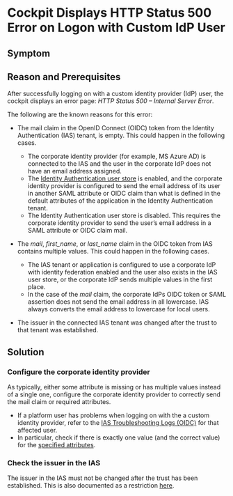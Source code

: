 <!-- loio0366298c45a748599c5dc59088cffc69 -->

# Cockpit Displays HTTP Status 500 Error on Logon with Custom IdP User



## Symptom



## Reason and Prerequisites

After successfully logging on with a custom identity provider \(IdP\) user, the cockpit displays an error page: *HTTP Status 500 – Internal Server Error*.

The following are the known reasons for this error:

-   The mail claim in the OpenID Connect \(OIDC\) token from the Identity Authentication \(IAS\) tenant, is empty. This could happen in the following cases.
    -   The corporate identity provider \(for example, MS Azure AD\) is connected to the IAS and the user in the corporate IdP does not have an email address assigned.
    -   The [Identity Authentication user store](https://help.sap.com/docs/IDENTITY_AUTHENTICATION/6d6d63354d1242d185ab4830fc04feb1/c029bbbaefbf4350af15115396ba14e2.html#use-identity-authentication-user-store) is enabled, and the corporate identity provider is configured to send the email address of its user in another SAML attribute or OIDC claim than what is defined in the default attributes of the application in the Identity Authentication tenant.
    -   The Identity Authentication user store is disabled. This requires the corporate identity provider to send the user’s email address in a SAML attribute or OIDC claim mail.

-   The *mail*, *first\_name*, or *last\_name* claim in the OIDC token from IAS contains multiple values. This could happen in the following cases.
    -   The IAS tenant or application is configured to use a corporate IdP with identity federation enabled and the user also exists in the IAS user store, or the corporate IdP sends multiple values in the first place.
    -   In the case of the *mail* claim, the corporate IdPs OIDC token or SAML assertion does not send the email address in all lowercase. IAS always converts the email address to lowercase for local users.

-   The issuer in the connected IAS tenant was changed after the trust to that tenant was established.



## Solution



### Configure the corporate identity provider

As typically, either some attribute is missing or has multiple values instead of a single one, configure the corporate identity provider to correctly send the mail claim or required attributes.

-   If a platform user has problems when logging on with the a custom identity provider, refer to the [IAS Troubleshooting Logs \(OIDC\)](https://help.sap.com/docs/identity-authentication/identity-authentication/logging-openid-connect-tokens) for that affected user.
-   In particular, check if there is exactly one value \(and the correct value\) for the [specified attributes](https://help.sap.com/docs/BTP/65de2977205c403bbc107264b8eccf4b/40c2e54a5eb140baa46ed5bb15de4d3b.html?version=Cloud).



### Check the issuer in the IAS

The issuer in the IAS must not be changed after the trust has been established. This is also documented as a restriction [here](https://help.sap.com/docs/BTP/65de2977205c403bbc107264b8eccf4b/6f0a623807b541a0aef41f3d65c7a0fa.html?version=Cloud).

